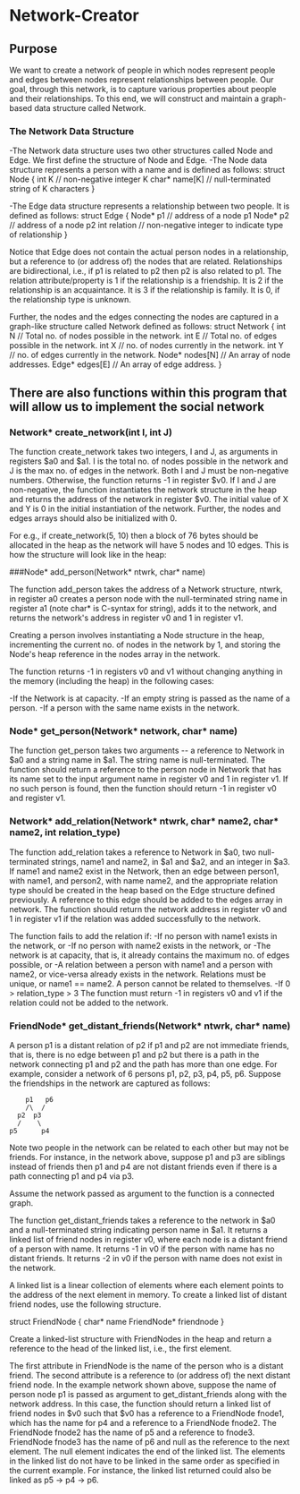 # Network-Creator

## Purpose
We want to create a network of people in which nodes represent people and edges between nodes represent relationships between people. Our goal, through this network, is to capture various properties about people and their relationships. To this end, we will construct and maintain a graph-based data structure called Network.


### The Network Data Structure
-The Network data structure uses two other structures called Node and Edge. We first define the structure of Node and Edge. 
-The Node data structure represents a person with a name and is defined as follows:
struct Node {
   int K            // non-negative integer K
   char* name[K]   // null-terminated string of K characters
}

-The Edge data structure represents a relationship between two people. It is defined as follows:
struct Edge {
  Node* p1	     // address of a node p1
  Node* p2	    // address of a node p2
  int relation	// non-negative integer to indicate type of relationship
}

Notice that Edge does not contain the actual person nodes in a relationship, but a reference to (or address of) the nodes that are related. Relationships are bidirectional, i.e., if p1 is related to p2 then p2 is also related to p1. The relation attribute/property is 1 if the relationship is a friendship. It is 2 if the relationship is an acquaintance. It is 3 if the relationship is family. It is 0, if the relationship type is unknown.

Further, the nodes and the edges connecting the nodes are captured in a graph-like structure called Network defined as follows:
struct Network {
  int N            // Total no. of nodes possible in the network.
  int E            // Total no. of edges possible in the network.
  int X            // no. of nodes currently in the network.
  int Y            // no. of edges currently in the network.
  Node* nodes[N]   // An array of node addresses.
  Edge* edges[E]   // An array of edge address.
}

## There are also functions within this program that will allow us to implement the social network

### Network* create_network(int I, int J)
The function create_network takes two integers, I and J, as arguments in registers $a0 and $a1. I is the total no. of nodes possible in the network and J is the max no. of edges in the network. Both I and J must be non-negative numbers. Otherwise, the function returns -1 in register $v0. If I and J are non-negative, the function instantiates the network structure in the heap and returns the address of the network in register $v0. The initial value of X and Y is 0 in the initial instantiation of the network. Further, the nodes and edges arrays should also be initialized with 0.

For e.g., if create_network(5, 10) then a block of 76 bytes should be allocated in the heap as the network will have 5 nodes and 10 edges. This is how the structure will look like in the heap:



###Node* add_person(Network* ntwrk, char* name)

The function add_person takes the address of a Network structure, ntwrk, in register a0 creates a person node with the null-terminated string name in register a1 (note char* is C-syntax for string), adds it to the network, and returns the network's address in register v0 and 1 in register v1.

Creating a person involves instantiating a Node structure in the heap, incrementing the current no. of nodes in the network by 1, and storing the Node's heap reference in the nodes array in the network.

The function returns -1 in registers v0 and v1 without changing anything in the memory (including the heap) in the following cases:

-If the Network is at capacity.
-If an empty string is passed as the name of a person.
-If a person with the same name exists in the network.


### Node* get_person(Network* network, char* name)

The function get_person takes two arguments -- a reference to Network in $a0 and a string name in $a1. The string name is null-terminated. The function should return a reference to the person node in Network that has its name set to the input argument name in register v0 and 1 in register v1. If no such person is found, then the function should return -1 in register v0 and register v1.


 ### Network* add_relation(Network* ntwrk, char* name2, char* name2, int relation_type)

The function add_relation takes a reference to Network in $a0, two null-terminated strings, name1 and name2, in $a1 and $a2, and an integer in $a3. If name1 and name2 exist in the Network, then an edge between person1, with name1, and person2, with name name2, and the appropriate relation type should be created in the heap based on the Edge structure defined previously. A reference to this edge should be added to the edges array in network. The function should return the network address in register v0 and 1 in register v1 if the relation was added successfully to the network.

The function fails to add the relation if:
-If no person with name1 exists in the network, or
-If no person with name2 exists in the network, or
-The network is at capacity, that is, it already contains the maximum no. of edges possible, or
-A relation between a person with name1 and a person with name2, or vice-versa already exists in the network. Relations must be unique, or
name1 == name2. A person cannot be related to themselves.
-If 0 > relation_type > 3
The function must return -1 in registers v0 and v1 if the relation could not be added to the network.



### FriendNode* get_distant_friends(Network* ntwrk, char* name)

A person p1 is a distant relation of p2 if p1 and p2 are not immediate friends, that is, there is no edge between p1 and p2 but there is a path in the network connecting p1 and p2 and the path has more than one edge.  For example, consider a network of 6 persons p1, p2, p3, p4, p5, p6. Suppose the friendships in the network are captured as follows:

        p1   p6
        /\  /
      p2  p3
      /    \
    p5      p4

Note two people in the network can be related to each other but may not be friends. For instance, in the network above, suppose p1 and p3 are siblings instead of friends then p1 and p4 are not distant friends even if there is a path connecting p1 and p4 via p3.

Assume the network passed as argument to the function is a connected graph.

The function get_distant_friends takes a reference to the network in $a0 and a null-terminated string indicating person name in $a1. It returns a linked list of friend nodes in register v0, where each node is a distant friend of a person with name. It returns -1 in v0 if the person with name has no distant friends. It returns -2 in v0 if the person with name does not exist in the network.

A linked list is a linear collection of elements where each element points to the address of the next element in memory. To create a linked list of distant friend nodes, use the following structure.

struct FriendNode {
  char* name
  FriendNode* friendnode
}

Create a linked-list structure with FriendNodes in the heap and return a reference to the head of the linked list, i.e., the first element.

The first attribute in FriendNode is the name of the person who is a distant friend. The second attribute is a reference to (or address of) the next distant friend node. In the example network shown above, suppose the name of person node p1 is passed as argument to get_distant_friends along with the network address. In this case, the function should return a linked list of friend nodes in $v0 such that $v0 has a reference to a FriendNode fnode1, which has the name for p4 and a reference to a FriendNode fnode2. The FriendNode fnode2 has the name of p5 and a reference to fnode3. FriendNode fnode3 has the name of p6 and null as the reference to the next element. The null element indicates the end of the linked list. The elements in the linked list do not have to be linked in the same order as specified in the current example. For instance, the linked list returned could also be linked as p5 -> p4 -> p6.





